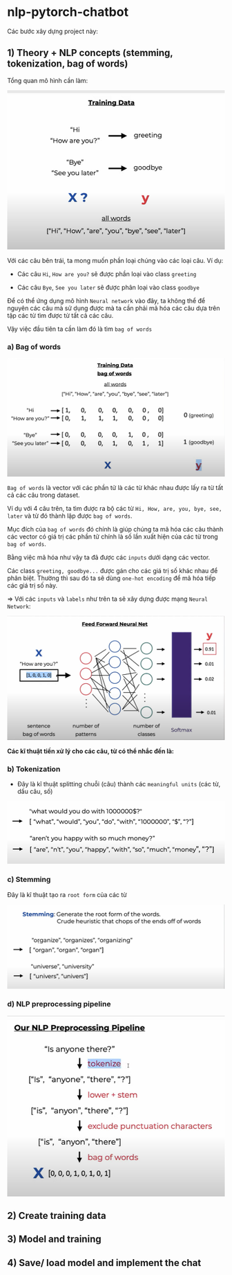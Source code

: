 # nlp-pytorch-chatbot

Các bước xây dựng project này:

## 1) Theory + NLP concepts (stemming, tokenization, bag of words)

Tổng quan mô hình cần làm:

![](./src/assets/images/bag_of_words.png)

Với các câu bên trái, ta mong muốn phần loại chúng vào các loại câu. Ví dụ:

- Các câu `Hi`, `How are you?` sẽ được phần loại vào class `greeting`

- Các câu `Bye`, `See you later` sẽ được phân loại vào class `goodbye`

Để có thể ứng dụng mô hình `Neural network` vào đây, ta không thể để nguyên các câu mà sử dụng được mà ta cần phải mã hóa các câu dựa trên tập các từ tìm được từ tất cả các câu.

Vậy việc đầu tiên ta cần làm đó là tìm `bag of words`

### a) Bag of words

![](./src/assets/images/bag_of_words_1.png)

`Bag of words` là vector với các phần tử là các từ khác nhau được lấy ra từ tất cả các câu trong dataset.

Ví dụ với 4 câu trên, ta tìm được ra bộ các từ `Hi, How, are, you, bye, see, later` và từ đó thành lập được `bag of words`.

Mục đích của `bag of words` đó chính là giúp chúng ta mã hóa các câu thành các vector có giá trị các phần tử chính là số lần xuất hiện của các từ trong `bag of words`.

Bằng việc mã hóa như vậy ta đã được các `inputs` dưới dạng các vector.

Các class `greeting, goodbye...` được gán cho các giá trị số khác nhau để phân biệt. Thường thì sau đó ta sẽ dùng `one-hot encoding` để mã hóa tiếp các giá trị số này.

=> Với các `inputs` và `labels` như trên ta sẽ xây dựng được mạng `Neural Network`:

![](./src/assets/images/bag_of_words_2.png)

**Các kĩ thuật tiền xử lý cho các câu, từ có thể nhắc đến là:**

### b) Tokenization

- Đây là kĩ thuật splitting chuỗi (câu) thành các `meaningful units` (các từ, dấu câu, số)

![](./src/assets/images/tokenization.png)

### c) Stemming

Đây là kĩ thuật tạo ra `root form` của các từ 

![](./src/assets/images/stemming.png)

### d) NLP preprocessing pipeline

![](./src/assets/images/nlp_pipeline.png)

## 2) Create training data

## 3) Model and training

## 4) Save/ load model and implement the chat